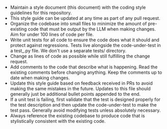 - Maintain a style document (this document) with the coding style guidelines for this repository.
- This style guide can be updated at any time as part of any pull request.
- Organize the codebase into small files to minimize the amount of pre-existing code that must be output by the LLM when making changes. Aim for under 100 lines of code per file.
- Write unit tests for all code to ensure the code does what it should and protect against regressions. Tests live alongside the code-under-test in a test_<whatever>.py file. We don't use a separate tests/ directory.
- Change as lines of code as possible while still fulfilling the change request.
- Add comments to the code that describe what is happening. Read the existing comments before changing anything. Keep the comments up to date when making changes.
- Update this style guide based on feedback received in PRs to avoid making the same mistakes in the future. Updates to this file should generally just be additional bullet points appended to the end.
- If a unit test is failing, first validate that the test is designed properly for the test description and then update the code-under-test to make the test pass. Generally avoid modifying tests unless absolutely necessary.
- Always reference the existing codebase to produce code that is stylistically consistent with the existing code.
